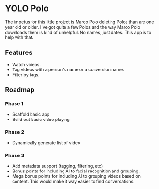 # YOLO Polo

The impetus for this little project is Marco Polo deleting Polos than are one year old or older. I've got quite a few Polos and the way Marco Polo downloads them is kind of unhelpful. No names, just dates. This app is to help with that.

## Features

- Watch videos.
- Tag videos with a person's name or a conversion name.
- Filter by tags.

## Roadmap

### Phase 1

- Scaffold basic app
- Build out basic video playing

### Phase 2

- Dynamically generate list of video

### Phase 3

- Add metadata support (tagging, filtering, etc)
- Bonus points for including AI to facial recognition and grouping.
- Mega bonus points for including AI to grouping videos based on content. This would make it way easier to find conversations.
